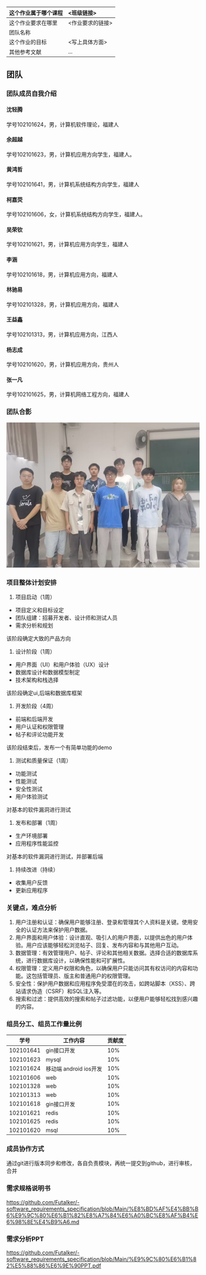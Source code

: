 | 这个作业属于哪个课程 | <班级链接>       |
| :------------------- | :--------------- |
| 这个作业要求在哪里   | <作业要求的链接> |
| 团队名称             |                  |
| 这个作业的目标       | <写上具体方面>   |
| 其他参考文献         | ...              |

## 团队

### 团队成员自我介绍

#### 沈轻腾

学号102101624，男，计算机软件理论，福建人

#### 余超越

学号102101623，男，计算机应用方向学生，福建人。

#### 黄鸿哲

学号102101641，男，计算机系统结构方向学生，福建人

#### 柯嘉荧

学号102101606，女，计算机系统结构方向学生，福建人。

#### 吴荣钦

学号102101621，男，计算机应用方向学生，福建人

#### 李涵

学号102101618，男，计算机应用方向，福建人

#### 林驰易

学号102101328，男，计算机应用方向，福建人

#### 王益鑫

学号102101313，男，计算机应用方向，江西人

#### 杨志成

学号102101620，男，计算机应用方向，贵州人

#### 张一凡

学号102101625，男，计算机网络工程方向，福建人

### 团队合影

![img](./img/4f3d8b444d38f23b65e88aac17b7b6d7_720.jpg)

### **项目整体计划安排**

1. 项目启动（1周）

- 项目定义和目标设定
- 团队组建：招募开发者、设计师和测试人员
- 需求分析和规划

该阶段确定大致的产品方向

1. 设计阶段（1周）

- 用户界面（UI）和用户体验（UX）设计
- 数据库设计和数据模型制定
- 技术架构和栈选择

该阶段确定ui,后端和数据库框架

1. 开发阶段（4周）

- 前端和后端开发
- 用户认证和权限管理
- 帖子和评论功能开发

该阶段结束后，发布一个有简单功能的demo

1. 测试和质量保证（1周）

- 功能测试
- 性能测试
- 安全性测试
- 用户体验测试

对基本的软件漏洞进行测试

1. 发布和部署（1周）

- 生产环境部署
- 应用程序性能监控

对基本的软件漏洞进行测试，并部署后端

1. 持续改进（持续）

- 收集用户反馈
- 更新应用程序

### 关键点，难点分析

1. 用户注册和认证：确保用户能够注册、登录和管理其个人资料是关键。使用安全的认证方法来保护用户数据。
2. 用户界面和用户体验：设计直观、吸引人的用户界面，以提供出色的用户体验。用户应该能够轻松浏览帖子、回复、发布内容和与其他用户互动。
3. 数据管理：有效管理用户、帖子、评论和其他相关数据。选择合适的数据库系统，进行数据库设计，以确保性能和可扩展性。
4. 权限管理：定义用户权限和角色，以确保用户只能访问其有权访问的内容和功能。这包括管理员、版主和普通用户的权限管理。
5. 安全性：保护用户数据和应用程序免受潜在的攻击，如跨站脚本（XSS）、跨站请求伪造（CSRF）和SQL注入等。
6. 搜索和过滤：提供高效的搜索和帖子过滤功能，以便用户能够轻松找到感兴趣的内容。


### 组员分工、组员工作量比例

| 学号      | 工作内容               | 贡献度 |
| --------- | ---------------------- | ------ |
| 102101641 | gin接口开发            | 10%    |
| 102101623 | mysql                  | 10%    |
| 102101624 | 移动端 android ios开发 | 10%    |
| 102101606 | web                    | 10%    |
| 102101328 | web                    | 10%    |
| 102101313 | web                    | 10%    |
| 102101618 | gin接口开发            | 10%    |
| 102101621 | redis                  | 10%    |
| 102101625 | redis                  | 10%    |
| 102101620 | msql                   | 10%    |

### 成员协作方式

通过git进行版本同步和修改，各自负责模块，再统一提交到github，进行审核，合并

### 需求规格说明书

https://github.com/Futalker/-software_requirements_specification/blob/Main/%E8%BD%AF%E4%BB%B6%E9%9C%80%E6%B1%82%E8%A7%84%E6%A0%BC%E8%AF%B4%E6%98%8E%E4%B9%A6.md

### 需求分析PPT

https://github.com/Futalker/-software_requirements_specification/blob/Main/%E9%9C%80%E6%B1%82%E5%88%86%E6%9E%90PPT.pdf

